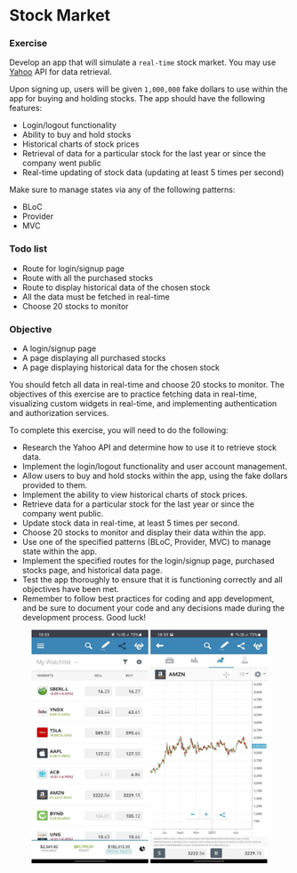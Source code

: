 # Stock Market

### Exercise

Develop an app that will simulate a `real-time` stock market. You may use [Yahoo](https://algotrading101.com/learn/yahoo-finance-api-guide/#:~:text=Why%20should%20I%20use%20the%20Yahoo%20Finance%20API%3F,-Free&text=One%20good%20reason%20is%20because%20it%20can%20be%20completely%20free.) API for data retrieval.

Upon signing up, users will be given `1,000,000` fake dollars to use within the app for buying and holding stocks. The app should have the following features:

- Login/logout functionality
- Ability to buy and hold stocks
- Historical charts of stock prices
- Retrieval of data for a particular stock for the last year or since the company went public
- Real-time updating of stock data (updating at least 5 times per second)

Make sure to manage states via any of the following patterns:

- BLoC
- Provider
- MVC

### Todo list

- Route for login/signup page
- Route with all the purchased stocks
- Route to display historical data of the chosen stock
- All the data must be fetched in real-time
- Choose 20 stocks to monitor

### Objective

- A login/signup page
- A page displaying all purchased stocks
- A page displaying historical data for the chosen stock

You should fetch all data in real-time and choose 20 stocks to monitor. The objectives of this exercise are to practice fetching data in real-time, visualizing custom widgets in real-time, and implementing authentication and authorization services.

To complete this exercise, you will need to do the following:

- Research the Yahoo API and determine how to use it to retrieve stock data.
- Implement the login/logout functionality and user account management.
- Allow users to buy and hold stocks within the app, using the fake dollars provided to them.
- Implement the ability to view historical charts of stock prices.
- Retrieve data for a particular stock for the last year or since the company went public.
- Update stock data in real-time, at least 5 times per second.
- Choose 20 stocks to monitor and display their data within the app.
- Use one of the specified patterns (BLoC, Provider, MVC) to manage state within the app.
- Implement the specified routes for the login/signup page, purchased stocks page, and historical data page.
- Test the app thoroughly to ensure that it is functioning correctly and all objectives have been met.
- Remember to follow best practices for coding and app development, and be sure to document your code and any decisions made during the development process. Good luck!

<center>

<img src="./resources/stockMarket.01.jpg?raw=true" style = "width: 210px !important; height: 420px !important;"/>

<img src="./resources/stockMarket.02.jpg?raw=true" style = "width: 210px !important; height: 420px !important;"/>
</center>
